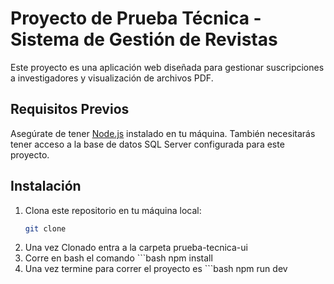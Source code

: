 # Proyecto de Prueba Técnica - Sistema de Gestión de Revistas

Este proyecto es una aplicación web diseñada para gestionar suscripciones a investigadores y visualización de archivos PDF.

## Requisitos Previos

Asegúrate de tener [Node.js](https://nodejs.org/) instalado en tu máquina. También necesitarás tener acceso a la base de datos SQL Server configurada para este proyecto.

## Instalación

1. Clona este repositorio en tu máquina local:
   ```bash
   git clone 
2. Una vez Clonado entra a la carpeta prueba-tecnica-ui
3. Corre en bash el comando ```bash npm install
4. Una vez termine para correr el proyecto es ```bash  npm run dev 
